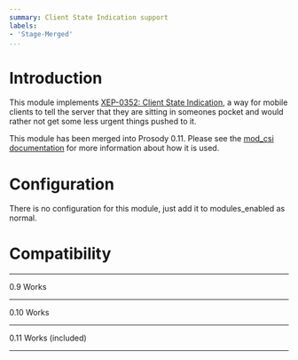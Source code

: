 ```yaml
---
summary: Client State Indication support
labels:
- 'Stage-Merged'
...
```


Introduction
============

This module implements [XEP-0352: Client State
Indication](http://xmpp.org/extensions/xep-0352.html), a way for mobile
clients to tell the server that they are sitting in someones pocket and
would rather not get some less urgent things pushed to it.

This module has been merged into Prosody 0.11. Please see the
[mod_csi documentation](https://prosody.im/doc/modules/mod_csi) for more
information about how it is used.

Configuration
=============

There is no configuration for this module, just add it to
modules\_enabled as normal.

Compatibility
=============

  ----- -------
  0.9   Works
  ----- -------
  0.10  Works
  ----- -------
  0.11  Works (included)
  ----- -------
